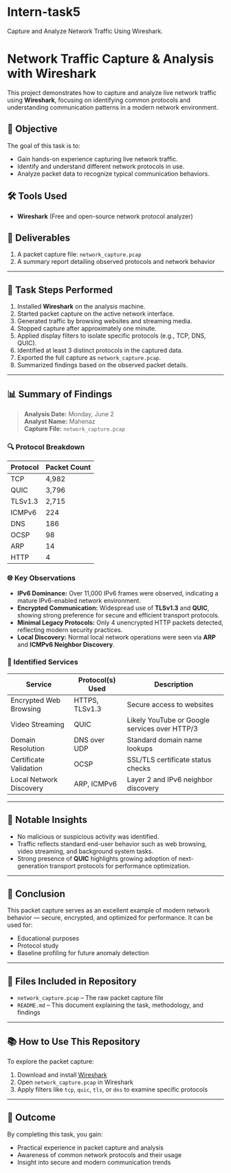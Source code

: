 # Intern-task5
Capture and Analyze Network Traffic Using Wireshark.



# Network Traffic Capture & Analysis with Wireshark

This project demonstrates how to capture and analyze live network traffic using **Wireshark**, focusing on identifying common protocols and understanding communication patterns in a modern network environment.

## 🎯 Objective
The goal of this task is to:
- Gain hands-on experience capturing live network traffic.
- Identify and understand different network protocols in use.
- Analyze packet data to recognize typical communication behaviors.

## 🛠️ Tools Used
- **Wireshark** (Free and open-source network protocol analyzer)

## 📁 Deliverables
1. A packet capture file: `network_capture.pcap`
2. A summary report detailing observed protocols and network behavior

---

## 🧪 Task Steps Performed

1. Installed **Wireshark** on the analysis machine.
2. Started packet capture on the active network interface.
3. Generated traffic by browsing websites and streaming media.
4. Stopped capture after approximately one minute.
5. Applied display filters to isolate specific protocols (e.g., TCP, DNS, QUIC).
6. Identified at least 3 distinct protocols in the captured data.
7. Exported the full capture as `network_capture.pcap`.
8. Summarized findings based on the observed packet details.

---

## 📊 Summary of Findings

> **Analysis Date:** Monday, June 2  
> **Analyst Name:** Mahenaz  
> **Capture File:** `network_capture.pcap`

### 🔍 Protocol Breakdown

| Protocol   | Packet Count |
|------------|--------------|
| TCP        | 4,982        |
| QUIC       | 3,796        |
| TLSv1.3    | 2,715        |
| ICMPv6     | 224          |
| DNS        | 186          |
| OCSP       | 98           |
| ARP        | 14           |
| HTTP       | 4            |

### 🌐 Key Observations

- **IPv6 Dominance:** Over 11,000 IPv6 frames were observed, indicating a mature IPv6-enabled network environment.
- **Encrypted Communication:** Widespread use of **TLSv1.3** and **QUIC**, showing strong preference for secure and efficient transport protocols.
- **Minimal Legacy Protocols:** Only 4 unencrypted HTTP packets detected, reflecting modern security practices.
- **Local Discovery:** Normal local network operations were seen via **ARP** and **ICMPv6 Neighbor Discovery**.

### 🚦 Identified Services

| Service                  | Protocol(s) Used             | Description                                               |
|--------------------------|------------------------------|-----------------------------------------------------------|
| Encrypted Web Browsing   | HTTPS, TLSv1.3               | Secure access to websites                                 |
| Video Streaming          | QUIC                         | Likely YouTube or Google services over HTTP/3              |
| Domain Resolution        | DNS over UDP                 | Standard domain name lookups                              |
| Certificate Validation   | OCSP                         | SSL/TLS certificate status checks                         |
| Local Network Discovery  | ARP, ICMPv6                  | Layer 2 and IPv6 neighbor discovery                       |

---

## 🧠 Notable Insights

- No malicious or suspicious activity was identified.
- Traffic reflects standard end-user behavior such as web browsing, video streaming, and background system tasks.
- Strong presence of **QUIC** highlights growing adoption of next-generation transport protocols for performance optimization.

---

## 📝 Conclusion

This packet capture serves as an excellent example of modern network behavior — secure, encrypted, and optimized for performance. It can be used for:
- Educational purposes
- Protocol study
- Baseline profiling for future anomaly detection

---

## 📂 Files Included in Repository

- `network_capture.pcap` – The raw packet capture file
- `README.md` – This document explaining the task, methodology, and findings

---

## 📚 How to Use This Repository

To explore the packet capture:
1. Download and install [Wireshark](https://www.wireshark.org/) 
2. Open `network_capture.pcap` in Wireshark
3. Apply filters like `tcp`, `quic`, `tls`, or `dns` to examine specific protocols

---

## 🙌 Outcome

By completing this task, you gain:
- Practical experience in packet capture and analysis
- Awareness of common network protocols and their usage
- Insight into secure and modern communication trends
